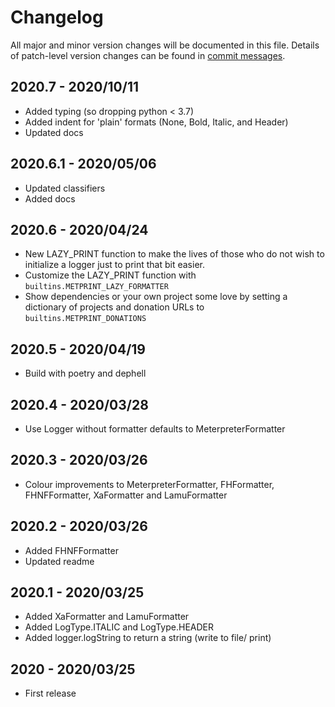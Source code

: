# Changelog
All major and minor version changes will be documented in this file. Details of
patch-level version changes can be found in [commit messages](../../commits/master).

## 2020.7 - 2020/10/11
- Added typing (so dropping python < 3.7)
- Added indent for 'plain' formats (None, Bold, Italic, and Header)
- Updated docs

## 2020.6.1 - 2020/05/06
- Updated classifiers
- Added docs

## 2020.6 - 2020/04/24
- New LAZY_PRINT function to make the lives of those who do not wish to
initialize a logger just to print that bit easier.
- Customize the LAZY_PRINT function with `builtins.METPRINT_LAZY_FORMATTER`
- Show dependencies or your own project some love by setting a dictionary of
projects and donation URLs to `builtins.METPRINT_DONATIONS`

## 2020.5 - 2020/04/19
- Build with poetry and dephell

## 2020.4 - 2020/03/28
- Use Logger without formatter defaults to MeterpreterFormatter

## 2020.3 - 2020/03/26
- Colour improvements to MeterpreterFormatter, FHFormatter, FHNFFormatter,
XaFormatter and LamuFormatter

## 2020.2 - 2020/03/26
- Added FHNFFormatter
- Updated readme

## 2020.1 - 2020/03/25
- Added XaFormatter and LamuFormatter
- Added LogType.ITALIC and LogType.HEADER
- Added logger.logString to return a string (write to file/ print)

## 2020 - 2020/03/25
- First release
